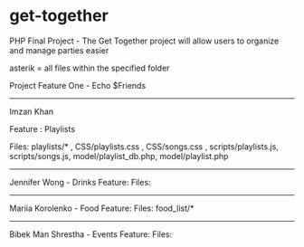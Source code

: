 # get-together
PHP Final Project - The Get Together project will allow users to organize and manage parties easier

asterik = all files within the specified folder

Project Feature One - Echo $Friends

-----------------------------------------

Imzan Khan 

Feature : Playlists 

Files: playlists/* ,
CSS/playlists.css , CSS/songs.css , 
scripts/playlists.js, scripts/songs.js,
model/playlist_db.php, model/playlist.php


-----------------------------------------
Jennifer Wong - Drinks Feature:
Files: 



-----------------------------------------

Mariia Korolenko - Food Feature:
Files: food_list/*





-----------------------------------------

Bibek Man Shrestha - Events Feature:
Files:
